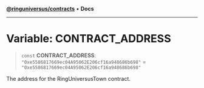 [**@ringuniversus/contracts**](../../../README.md) • **Docs**

---

# Variable: CONTRACT_ADDRESS

> `const` **CONTRACT_ADDRESS**: `"0xe5586817669ec04A95062E206cf16a948686b698"` = `"0xe5586817669ec04A95062E206cf16a948686b698"`

The address for the RingUniversusTown contract.
